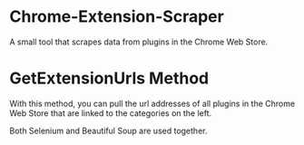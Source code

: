 # Chrome-Extension-Scraper
A small tool that scrapes data from plugins in the Chrome Web Store.


# GetExtensionUrls Method
With this method, you can pull the url addresses of all plugins in the Chrome Web Store that are linked to the categories on the left.

Both Selenium and Beautiful Soup are used together.
